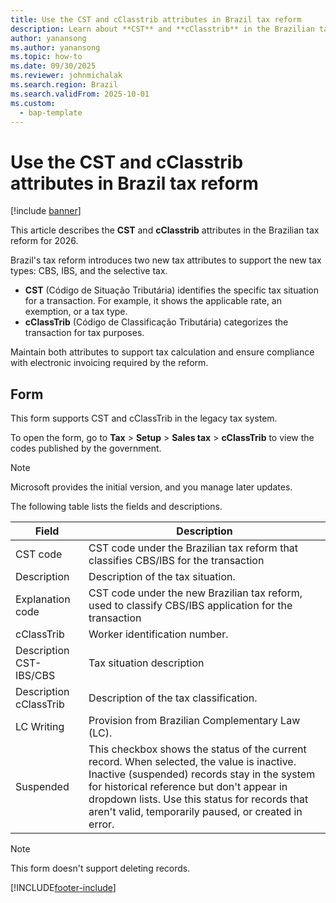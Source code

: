 ```yaml
---
title: Use the CST and cClasstrib attributes in Brazil tax reform
description: Learn about **CST** and **cClasstrib** in the Brazilian tax reform for 2026
author: yanansong
ms.author: yanansong
ms.topic: how-to
ms.date: 09/30/2025
ms.reviewer: johnmichalak
ms.search.region: Brazil
ms.search.validFrom: 2025-10-01
ms.custom: 
  - bap-template
---
```


# Use the CST and cClasstrib attributes in Brazil tax reform

[!include [banner](../../includes/banner.md)]

This article describes the **CST** and **cClasstrib** attributes in the Brazilian tax reform for 2026.

Brazil's tax reform introduces two new tax attributes to support the new tax types: CBS, IBS, and the selective tax.

- **CST** (Código de Situação Tributária) identifies the specific tax situation for a transaction. For example, it shows the applicable rate, an exemption, or a tax type.
- **cClassTrib** (Código de Classificação Tributária) categorizes the transaction for tax purposes.

Maintain both attributes to support tax calculation and ensure compliance with electronic invoicing required by the reform.

## Form

This form supports CST and cClassTrib in the legacy tax system.

To open the form, go to **Tax** \> **Setup** \> **Sales tax** \> **cClassTrib** to view the codes published by the government.

> [!NOTE]
> Microsoft provides the initial version, and you manage later updates.

The following table lists the fields and descriptions.

| Field                                                                   | Description                                                                                                                                                                                                      |
|-------------------------------------------------------------------------|-------------------------------------------------------------------------------------------------------------------------------------------------------------------------------------------------------------------|
| CST code                                                                | CST code under the Brazilian tax reform that classifies CBS/IBS for the transaction                                                                          |
| Description                                                             | Description of the tax situation.                                                                                                                                  |
| Explanation code                                                        | CST code under the new Brazilian tax reform, used to classify CBS/IBS application for the transaction                                                                                                            |
| cClassTrib                                                              | Worker identification number.                                                                                                                                                                                 |
| Description CST-IBS/CBS                                                 | Tax situation description 
| Description cClassTrib                                                  | Description of the tax classification. 
| LC Writing                                                              | Provision from Brazilian Complementary Law (LC).
| Suspended                                                              | This checkbox shows the status of the current record. When selected, the value is inactive. Inactive (suspended) records stay in the system for historical reference but don't appear in dropdown lists. Use this status for records that aren't valid, temporarily paused, or created in error.

> [!NOTE]
> This form doesn't support deleting records.

[!INCLUDE[footer-include](../../../includes/footer-banner.md)]
